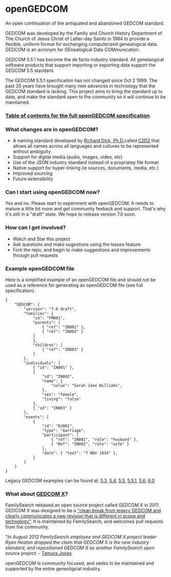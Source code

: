 # openGEDCOM
An open continuation of the antiquated and abandoned GEDCOM standard.

GEDCOM was developed by the Family and Church History Department of The Church of Jesus Christ of Latter-day Saints in 1984 to provide a flexible, uniform format for exchanging computerized genealogical data. GEDCOM is an acronym for GEnealogical Data COMmunication.

GEDCOM 5.5.1 has become the de facto industry standard. All genelaogical software products that support importing or exporting data support the GEDCOM 5.5 standard.

The GEDCOM 5.5.1 specificaiton has not changed since Oct 2 1999. The past 20 years have brought many new advances in technology that the GEDCOM standard is lacking. This project aims to bring the standard up to date, and make the standard open to the community so it will continue to be maintained.

### [Table of contents for the full openGEDCOM specification](specification/index.md)

### What changes are in openGEDCOM?
- A naming standard developed by [Richard Dick, Ph.D.](http://www.cavanaughconsulting.org/richard-dick-ph-d/)called [C2D2](specification/names.md) that allows all names across all languages and cultures to be represented without ambiguity
- Support for digital media (audio, images, video, etc)
- Use of the JSON industry standard instead of a propriatey file format
- Native support for hyper-linking (ie sources, documents, media, etc.)
- Improved sourcing
- Future extensibility

### Can I start using openGEDCOM now?
Yes and no. Please start to experiment with openGEDCOM. It needs to mature a little bit more and get community feeback and support. That's why it's still in a "draft" state. We hope to release version 7.0 soon.

### How can I get involved?
- Watch and Star this project
- Ask questions and maks sugestions using the Issues feature
- Fork the repo, and begin to make suggestions and improvements through pull requests

### Example openGEDCOM file
Here is a simplified example of an openGEDCOM file and should not be used as a reference for generating an openGEDCOM file (see full specification).
```
{
    "GEDCOM": {
        "version": "7.0 draft",
        "families": {
            "id": "FM001",
            "parents": [
                { "ref": "IN001" },
                { "ref": "IN002" }
            ]
            },
            "children": [
                { "ref": "IN003" }
            ]
        },
        "individuals": [
            { "id": "IN001" },
            {
                "id": "IN002",
                "name": {
                    "value": "Sarah Jane Williams",
                },
                "sex": "female",
                "living": "false"
            },
            { "id": "IN003" }
        ],
        "events": [
            {
                "id": "EV001",
                "type": "marriage",
                "participant": [
                    { "ref": "IN001", "role": "husband" },
                    { "Ref": "IN002", "role": "wife" }
                ],
                "date": { "text": "7 NOV 1834" },
            }
        ]
    }
}
```
Legacy GEDCOM examples can be found at: [5.3](LegacyExamples/gedcom53.ged), [5.4](LegacyExamples/gedcom54.ged), [5.5](LegacyExamples/gedcom55.ged), [5.5.1](LegacyExamples/gedcom551.ged), [5.6](LegacyExamples/gedcom56.ged), [6.0](LegacyExamples/gedcom6.xml)

### What about [GEDCOM X](http://www.gedcomx.org/)?
FamilySearch released an open source project called GEDCOM X in 2011. GEDCOM X was designed to be a ["clean break from legacy GEDCOM and clearly communicates a new revision that is different in scope and technology"](http://www.gedcomx.org/FAQ.html). It is maintained by FamilySearch, and welcomes pull requests from the community.

"*In August 2012 FamilySearch employee and GEDCOM X project leader Ryan Heaton dropped the claim that GEDCOM X is the new industry standard, and repositioned GEDCOM X as another FamilySearch open source project.* - [Tamura Jones](https://www.tamurajones.net/GEDCOMXNoIndustryStandard.xhtml)

openGEDCOM is community focused, and seeks to be maintained and supported by the entire geneoligcial industry.
